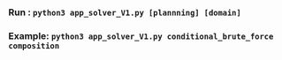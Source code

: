 ### Run : ```python3 app_solver_V1.py [plannning] [domain]```

### Example: ```python3 app_solver_V1.py conditional_brute_force composition```    